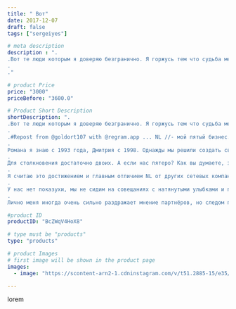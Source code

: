 ```yaml
---
title: " Вот"
date: 2017-12-07
draft: false
tags: ["sergeiyes"]

# meta description
description : ".
.Вот те люди которым я доверяю безгранично. Я горжусь тем что судьба меня привела именно к ним в команду, именно в этот супербизнеса, который они создали.
.
."

# product Price
price: "3000"
priceBefore: "3600.0"

# Product Short Description
shortDescription: ".
.Вот те люди которым я доверяю безгранично. Я горжусь тем что судьба меня привела именно к ним в команду, именно в этот супербизнеса, который они создали.
.
.#Repost from @goldort107 with @regram.app ... NL //- мой пятый бизнес. Не секрет, что я была менеджером четырёх разных сетевых компаний. Начинала дистрибьютором, очень быстро доходила до лидерских позиций и получала хороший доход. Но, к сожалению, эти компании уходили с рынка. Как думаете, почему? Продукт терял востребованность? Экономическая ситуация менялась? Концепция компании была слабой? Нет! Замечательно было всё //- актуальный продукт, хороший маркетинг, кроме одного: непреодолимые противоречия среди учредителей. Они всё время делили власть, признание, деньги и это разрушало их компании.
.
Романа я знаю с 1993 года, Дмитрия с 1998. Однажды мы решили создать свой бизнес, чтобы не зависеть от чужой воли. Людмила Васильевна присоединилась к нам позже, но знает меня ещё ребёнком, с 1990 года. Сильван вошёл в Корпоративный совет в 2001 году, почти 17 лет назад.
.
Для столкновения достаточно двоих. А если нас пятеро? Как вы думаете, за это время были у нас сложные периоды в отношениях? Непонимание, ссоры? Конечно, да. Мы ведь живые и очень, очень разные люди. Каждый из нас лидер, каждый со своим мнением. Но мы научились уважать и принимать друг друга. Потому что есть понимание общей цели. И каждый из нас точно знает, что хочет пронести эту дружбу и партнёрство через всю жизнь.
.
Я считаю это достижением и главным отличием NL от других сетевых компаний.
.
У нас нет показухи, мы не сидим на совещаниях с натянутыми улыбками и притворным вниманием. Мы всегда такие, какие есть. Спорим, ругаемся, хохочем, обнимаемся. Это всегда искренне. Ребята, например, любят шутить по поводу моей национальности. Помню как веселился Дима, когда Мишель Лабазор,  французский премьер//-лидер, вдруг назвал меня лицом России))) Что//-то не так сказал на тренинге, оговорился на сцене //- всё, станешь героем дня)) Но все эти подначки //- от любви и неравнодушия))
.
Лично меня иногда очень сильно раздражает мнение партнёров, но следом приходит мысль, что если бы мы все были одинаковыми, то не добились бы такого успеха. Равновесие наших силь"

#product ID
productID: "BcZWqV4HoX8"

# type must be "products"
type: "products"

# product Images
# first image will be shown in the product page
images:
  - image: "https://scontent-arn2-1.cdninstagram.com/v/t51.2885-15/e35/25014291_2021431704799918_8500467734574792704_n.jpg?tp=1&_nc_ht=scontent-arn2-1.cdninstagram.com&_nc_cat=110&_nc_ohc=rwZFT_zdKuMAX-T9ftA&ccb=7-4&oh=e13af34993ab126c121e382d1faaf12a&oe=60843321&_nc_sid=86f79a&ig_cache_key=MTY2NDQ2MTIwNDAyMTQ3ODkwOA%3D%3D.2-ccb7-4"

---
```

lorem
